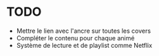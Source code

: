 # TODO 

- Mettre le lien avec l'ancre sur toutes les covers
- Compléter le contenu pour chaque animé
- Système de lecture et de playlist comme Netflix